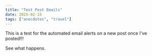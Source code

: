 ```yaml
---
title: "Test Post Emails"
date: 2025-02-15
tags: ["anecdotes", "travel"]
---
```


This is a test for the automated email alerts on a new post once I've posted!!!

See what happens.
